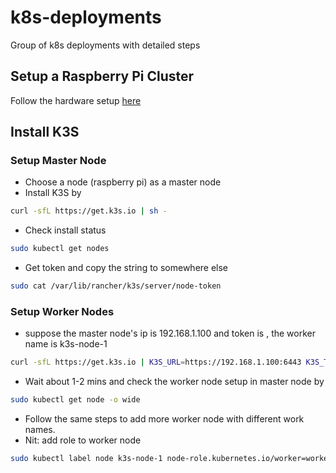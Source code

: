 # k8s-deployments
Group of k8s deployments with detailed steps

## Setup a Raspberry Pi Cluster

Follow the hardware setup [here](https://github.com/geerlingguy/raspberry-pi-dramble#setting-up-the-pis)

## Install K3S 

### Setup Master Node
* Choose a node (raspberry pi) as a master node
* Install K3S by
```bash
curl -sfL https://get.k3s.io | sh -
```
* Check install status
```bash
sudo kubectl get nodes
```
* Get token and copy the string to somewhere else
```bash
sudo cat /var/lib/rancher/k3s/server/node-token
```
### Setup Worker Nodes
* suppose the master node's ip is 192.168.1.100 and token is <TOKEN>, the worker name is k3s-node-1
```bash
curl -sfL https://get.k3s.io | K3S_URL=https://192.168.1.100:6443 K3S_TOKEN=<TOKEN> K3S_NODE_NAME=k3s-node-1 sh -
```
* Wait about 1-2 mins and check the worker node setup in master node by
```bash
sudo kubectl get node -o wide
```
* Follow the same steps to add more worker node with different work names. 
* Nit: add role to worker node
```bash
sudo kubectl label node k3s-node-1 node-role.kubernetes.io/worker=worker
```
